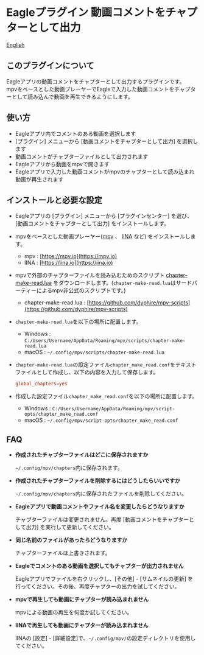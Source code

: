# Eagleプラグイン 動画コメントをチャプターとして出力

[English](README.md)

## このプラグインについて
Eagleアプリの動画コメントをチャプターとして出力するプラグインです。  
mpvをベースとした動画プレーヤーでEagleで入力した動画コメントをチャプターとして読み込んで動画を再生できるようにします。

## 使い方
- Eagleアプリ内でコメントのある動画を選択します
-  [プラグイン] メニューから [動画コメントをチャプターとして出力] を選択します
- 動画コメントがチャプターファイルとして出力されます
- Eagleアプリから動画をmpvで開きます
- Eagleアプリで入力した動画コメントがmpvのチャプターとして読み込まれ動画が再生されます

## インストールと必要な設定

- Eagleアプリの [プラグイン] メニューから [プラグインセンター] を選び、 [動画コメントをチャプターとして出力] をインストールします。

- mpvをベースとした動画プレーヤー([mpv](https://mpv.io) 、 [IINA](https://iina.io) など) をインストールします。
    - mpv : [https://mpv.io](https://mpv.io)
    - IINA : [https://iina.io](https://iina.io)

- mpvで外部のチャプターファイルを読み込むためのスクリプト [chapter-make-read.lua](https://github.com/dyphire/mpv-scripts) をダウンロードします。(`chapter-make-read.lua`はサードパーティーによるmpv非公式のスクリプトです。)
    - chapter-make-read.lua : [https://github.com/dyphire/mpv-scripts](https://github.com/dyphire/mpv-scripts)

- `chapter-make-read.lua`を以下の場所に配置します。
    - Windows : `C:/Users/Username/AppData/Roaming/mpv/scripts/chapter-make-read.lua`
    - macOS : `~/.config/mpv/scripts/chapter-make-read.lua`

- `chapter-make-read.lua`の設定ファイル`chapter_make_read.conf`をテキストファイルとして作成し、以下の内容を入力して保存します。
    ```chapter_make_read.conf
    global_chapters=yes
    ```
  
- 作成した設定ファイル`chapter_make_read.conf`を以下の場所に配置します。
    - Windows : `C:/Users/Username/AppData/Roaming/mpv/script-opts/chapter_make_read.conf`
    - macOS : `~/.config/mpv/script-opts/chapter_make_read.conf`
  
## FAQ

- **作成されたチャプターファイルはどこに保存されますか**

  `~/.config/mpv/chapters`内に保存されます。
 
- **作成されたチャプターファイルを削除するにはどうしたらいいですか**

  `~/.config/mpv/chapters`内に保存されたファイルを削除してください。
   
- **Eagleアプリで動画コメントやファイル名を変更したらどうなりますか**

  チャプターファイルは変更されません。再度 [動画コメントをチャプターとして出力] を実行して更新してください。

- **同じ名前のファイルがあったらどうなりますか**

  チャプターファイルは上書きされます。

- **Eagleでコメントのある動画を選択してもチャプターが出力されません**

  Eagleアプリでファイルを右クリックし、[その他] - [サムネイルの更新] を行ってください。その後、再度チャプターの出力を試してください。

- **mpvで再生しても動画にチャプターが読み込まれません**

  mpvによる動画の再生を何度か試してください。

- **IINAで再生しても動画にチャプターが読み込まれません**

  IINAの [設定] - [詳細設定]で、`~/.config/mpv/`の設定ディレクトリを使用してください。
